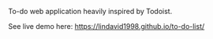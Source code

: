 To-do web application heavily inspired by Todoist.

See live demo here: https://lindavid1998.github.io/to-do-list/

